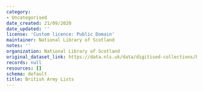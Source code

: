 ```yaml
---
category:
- Uncategorised
date_created: 21/09/2020
date_updated: ''
license: 'Custom licence: Public Domain'
maintainer: National Library of Scotland
notes: ''
organization: National Library of Scotland
original_dataset_link: https://data.nls.uk/data/digitised-collections/british-army-lists/
records: null
resources: []
schema: default
title: British Army Lists
---
```

